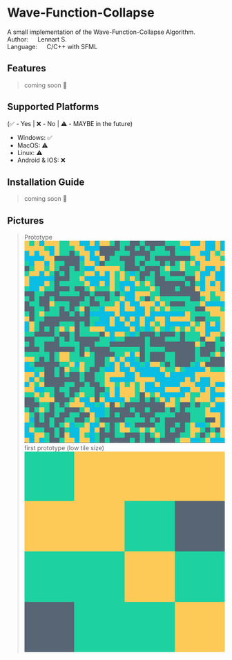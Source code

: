 # Wave-Function-Collapse
A small implementation of the Wave-Function-Collapse Algorithm.<br/>
Author:   &emsp;  Lennart S.<br/>
Language:   &emsp;  C/C++ with SFML<br/>

## Features
>  coming soon :construction:

## Supported Platforms
(:white_check_mark: - Yes | :x: - No | :warning: - MAYBE in the future)
- Windows: :white_check_mark:
- MacOS: :warning:
- Linux: :warning:
- Android & IOS: :x:

## Installation Guide
>  coming soon :construction:

## Pictures
> Prototype
![Alt text](images/prototype_test.png?raw=false "Prototype")
> first prototype (low tile size)
![Alt text](images/low_tile_size.png?raw=false "Preview")
